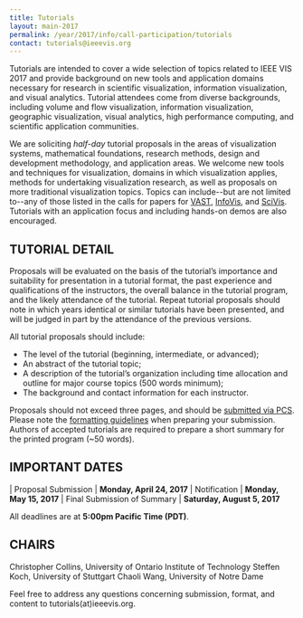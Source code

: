 ```yaml
---
title: Tutorials
layout: main-2017
permalink: /year/2017/info/call-participation/tutorials
contact: tutorials@ieeevis.org
---
```


Tutorials are intended to cover a wide selection of topics related to IEEE VIS 2017 and provide background on new tools and application domains necessary for research in scientific visualization, information visualization, and visual analytics. Tutorial attendees come from diverse backgrounds, including volume and flow visualization, information visualization, geographic visualization, visual analytics, high performance computing, and scientific application communities.

We are soliciting *half-day* tutorial proposals in the areas of visualization systems, mathematical foundations, research methods, design and development methodology, and application areas. We welcome new tools and techniques for visualization, domains in which visualization applies, methods for undertaking visualization research, as well as proposals on more traditional visualization topics. Topics can include--but are not limited to--any of those listed in the calls for papers for [VAST](http://ieeevis.org/year/2017/info/call-participation/vast-paper-types), [InfoVis](http://ieeevis.org/year/2017/info/call-participation/infovis-paper-types), and [SciVis](http://ieeevis.org/year/2017/info/call-participation/scivis-paper-types). Tutorials with an application focus and including hands-on demos are also encouraged.

## TUTORIAL DETAIL

Proposals will be evaluated on the basis of the tutorial’s importance and suitability for presentation in a tutorial format, the past experience and qualifications of the instructors, the overall balance in the tutorial program, and the likely attendance of the tutorial. Repeat tutorial proposals should note in which years identical or similar tutorials have been presented, and will be judged in part by the attendance of the previous versions.

All tutorial proposals should include:

* The level of the tutorial (beginning, intermediate, or advanced);
* An abstract of the tutorial topic;
* A description of the tutorial’s organization including time allocation and outline for major course topics (500 words minimum);
* The background and contact information for each instructor.

Proposals should not exceed three pages, and should be [submitted via PCS](http://precisionconference.com/~vgtc/). Please note the [formatting guidelines](http://junctionpublishing.org/vgtc/Tasks/camera.html) when preparing your submission. Authors of accepted tutorials are required to prepare a short summary for the printed program (~50 words).

## IMPORTANT DATES

| Proposal Submission               | **Monday, April 24, 2017**
| Notification                      | **Monday, May 15, 2017**
| Final Submission of Summary	      | **Saturday, August 5, 2017**

All deadlines are at **5:00pm Pacific Time (PDT)**.

## CHAIRS

Christopher Collins, University of Ontario Institute of Technology
Steffen Koch, University of Stuttgart
Chaoli Wang, University of Notre Dame 

Feel free to address any questions concerning submission, format, and content to tutorials(at)ieeevis.org.
